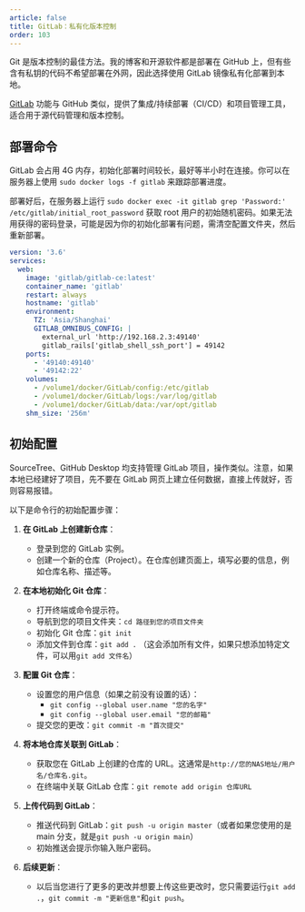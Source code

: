 ```yaml
---
article: false
title: GitLab：私有化版本控制
order: 103
---
```


Git 是版本控制的最佳方法。我的博客和开源软件都是部署在 GitHub 上，但有些含有私钥的代码不希望部署在外网，因此选择使用 GitLab 镜像私有化部署到本地。

[GitLab](https://docs.gitlab.com/ee/install/docker.html) 功能与 GitHub 类似，提供了集成/持续部署（CI/CD）和项目管理工具，适合用于源代码管理和版本控制。

## 部署命令

GitLab 会占用 4G 内存，初始化部署时间较长，最好等半小时在连接。你可以在服务器上使用 `sudo docker logs -f gitlab` 来跟踪部署进度。

部署好后，在服务器上运行 `sudo docker exec -it gitlab grep 'Password:' /etc/gitlab/initial_root_password` 获取 root 用户的初始随机密码。如果无法用获得的密码登录，可能是因为你的初始化部署有问题，需清空配置文件夹，然后重新部署。

```yml
version: '3.6'
services:
  web:
    image: 'gitlab/gitlab-ce:latest'
    container_name: 'gitlab'
    restart: always
    hostname: 'gitlab'
    environment:
      TZ: 'Asia/Shanghai'
      GITLAB_OMNIBUS_CONFIG: |
        external_url 'http://192.168.2.3:49140'
        gitlab_rails['gitlab_shell_ssh_port'] = 49142
    ports:
      - '49140:49140'
      - '49142:22'
    volumes:
      - /volume1/docker/GitLab/config:/etc/gitlab
      - /volume1/docker/GitLab/logs:/var/log/gitlab
      - /volume1/docker/GitLab/data:/var/opt/gitlab
    shm_size: '256m'
```

## 初始配置

SourceTree、GitHub Desktop 均支持管理 GitLab 项目，操作类似。注意，如果本地已经建好了项目，先不要在 GitLab 网页上建立任何数据，直接上传就好，否则容易报错。

以下是命令行的初始配置步骤：

1. **在 GitLab 上创建新仓库**：
   - 登录到您的 GitLab 实例。
   - 创建一个新的仓库（Project）。在仓库创建页面上，填写必要的信息，例如仓库名称、描述等。

2. **在本地初始化 Git 仓库**：
   - 打开终端或命令提示符。
   - 导航到您的项目文件夹：`cd 路径到您的项目文件夹`
   - 初始化 Git 仓库：`git init`
   - 添加文件到仓库：`git add .` （这会添加所有文件，如果只想添加特定文件，可以用`git add 文件名`）

3. **配置 Git 仓库**：
   - 设置您的用户信息（如果之前没有设置的话）：
     - `git config --global user.name "您的名字"`
     - `git config --global user.email "您的邮箱"`
   - 提交您的更改：`git commit -m "首次提交"`

4. **将本地仓库关联到 GitLab**：
   - 获取您在 GitLab 上创建的仓库的 URL。这通常是`http://您的NAS地址/用户名/仓库名.git`。
   - 在终端中关联 GitLab 仓库：`git remote add origin 仓库URL`

5. **上传代码到 GitLab**：
   - 推送代码到 GitLab：`git push -u origin master`（或者如果您使用的是 main 分支，就是`git push -u origin main`）
   - 初始推送会提示你输入账户密码。

6. **后续更新**：
   - 以后当您进行了更多的更改并想要上传这些更改时，您只需要运行`git add .`，`git commit -m "更新信息"`和`git push`。
